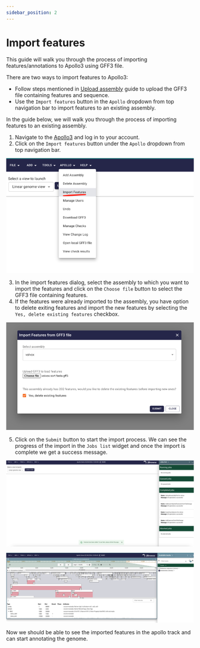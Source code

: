 ```yaml
---
sidebar_position: 2
---
```


# Import features

This guide will walk you through the process of importing features/annotations
to Apollo3 using GFF3 file.

There are two ways to import features to Apollo3:

- Follow steps mentioned in [Upload assembly](/docs/guide/upload-assembly) guide
  to upload the GFF3 file containing features and sequence.
- Use the `Import features` button in the `Apollo` dropdown from top navigation
  bar to import features to an existing assembly.

In the guide below, we will walk you through the process of importing features
to an existing assembly.

1. Navigate to the [Apollo3](https://apollo.jbrowse.org/demo) and log in to your
   account.
2. Click on the `Import features` button under the `Apollo` dropdown from top
   navigation bar.

![alt text](image-6.png)

3. In the import features dialog, select the assembly to which you want to
   import the features and click on the `Choose file` button to select the GFF3
   file containing features.
4. If the features were already imported to the assembly, you have option to
   delete exiting features and import the new features by selecting the
   `Yes, delete existing features` checkbox.

![alt text](image-7.png)

5. Click on the `Submit` button to start the import process. We can see the
   progress of the import in the `Jobs list` widget and once the import is
   complete we get a success message.

![alt text](image-8.png)

![alt text](image-9.png)

Now we should be able to see the imported features in the apollo track and can
start annotating the genome.
